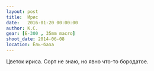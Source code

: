 ```yaml
---
layout: post
title:  Ирис
date:   2016-01-20 00:00:00
author: К.С.
gear: [E-300 , 35mm macro]
shoot_date: 2014-06-08
location: Ёль-база
---
```


Цветок ириса. Сорт не знаю, но явно что-то бородатое.
